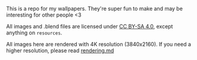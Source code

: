 This is a repo for my wallpapers. They're super fun to make and may be interesting for other people <3

All images and .blend files are licensed under [CC BY-SA 4.0](https://creativecommons.org/licenses/by-sa/4.0/), except anything on `resources`.

All images here are rendered with 4K resolution (3840x2160). If you need a higher resolution, please read [rendering.md](https://github.com/DaringCuteSeal/wallpapers/blob/main/rendering.md)
